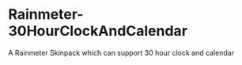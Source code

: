 # Rainmeter-30HourClockAndCalendar
A Rainmeter Skinpack which can support 30 hour clock and calendar
